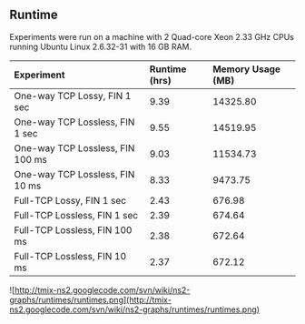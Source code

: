 ## Runtime ##

Experiments were run on a machine with 2 Quad-core Xeon 2.33 GHz CPUs running Ubuntu Linux 2.6.32-31 with 16 GB RAM.

| **Experiment** | **Runtime (hrs)** | **Memory Usage (MB)** |
|:---------------|:------------------|:----------------------|
|One-way TCP Lossy, FIN 1 sec	| 9.39              | 14325.80              |
|One-way TCP Lossless, FIN 1 sec	| 9.55              | 14519.95              |
|One-way TCP Lossless, FIN 100 ms	| 9.03              | 11534.73              |
|One-way TCP Lossless, FIN 10 ms	| 8.33              | 9473.75               |
|Full-TCP Lossy, FIN 1 sec		| 2.43              | 676.98                |
|Full-TCP Lossless, FIN 1 sec	| 2.39              | 674.64                |
|Full-TCP Lossless, FIN 100 ms	| 2.38              | 672.64                |
|Full-TCP Lossless, FIN 10 ms	| 2.37              | 672.12                |

![http://tmix-ns2.googlecode.com/svn/wiki/ns2-graphs/runtimes/runtimes.png](http://tmix-ns2.googlecode.com/svn/wiki/ns2-graphs/runtimes/runtimes.png)